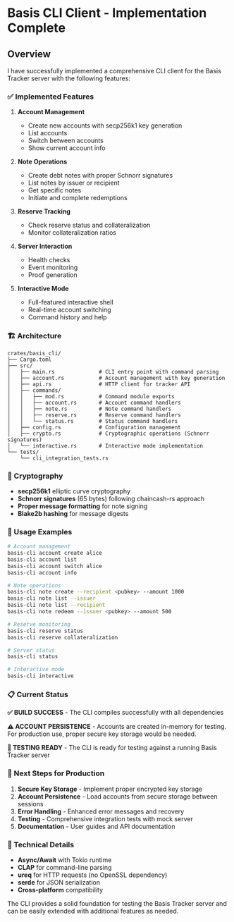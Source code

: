 # Basis CLI Client - Implementation Complete

## Overview
I have successfully implemented a comprehensive CLI client for the Basis Tracker server with the following features:

### ✅ Implemented Features

1. **Account Management**
   - Create new accounts with secp256k1 key generation
   - List accounts
   - Switch between accounts
   - Show current account info

2. **Note Operations**
   - Create debt notes with proper Schnorr signatures
   - List notes by issuer or recipient
   - Get specific notes
   - Initiate and complete redemptions

3. **Reserve Tracking**
   - Check reserve status and collateralization
   - Monitor collateralization ratios

4. **Server Interaction**
   - Health checks
   - Event monitoring
   - Proof generation

5. **Interactive Mode**
   - Full-featured interactive shell
   - Real-time account switching
   - Command history and help

### 🏗️ Architecture

```
crates/basis_cli/
├── Cargo.toml
├── src/
│   ├── main.rs              # CLI entry point with command parsing
│   ├── account.rs           # Account management with key generation
│   ├── api.rs               # HTTP client for tracker API
│   ├── commands/
│   │   ├── mod.rs           # Command module exports
│   │   ├── account.rs       # Account command handlers
│   │   ├── note.rs          # Note command handlers
│   │   ├── reserve.rs       # Reserve command handlers
│   │   └── status.rs        # Status command handlers
│   ├── config.rs            # Configuration management
│   ├── crypto.rs            # Cryptographic operations (Schnorr signatures)
│   └── interactive.rs       # Interactive mode implementation
└── tests/
    └── cli_integration_tests.rs
```

### 🔐 Cryptography

- **secp256k1** elliptic curve cryptography
- **Schnorr signatures** (65 bytes) following chaincash-rs approach
- **Proper message formatting** for note signing
- **Blake2b hashing** for message digests

### 🚀 Usage Examples

```bash
# Account management
basis-cli account create alice
basis-cli account list
basis-cli account switch alice
basis-cli account info

# Note operations
basis-cli note create --recipient <pubkey> --amount 1000
basis-cli note list --issuer
basis-cli note list --recipient
basis-cli note redeem --issuer <pubkey> --amount 500

# Reserve monitoring
basis-cli reserve status
basis-cli reserve collateralization

# Server status
basis-cli status

# Interactive mode
basis-cli interactive
```

### 📋 Current Status

**✅ BUILD SUCCESS** - The CLI compiles successfully with all dependencies

**⚠️ ACCOUNT PERSISTENCE** - Accounts are created in-memory for testing. For production use, proper secure key storage would be needed.

**🔧 TESTING READY** - The CLI is ready for testing against a running Basis Tracker server

### 🎯 Next Steps for Production

1. **Secure Key Storage** - Implement proper encrypted key storage
2. **Account Persistence** - Load accounts from secure storage between sessions
3. **Error Handling** - Enhanced error messages and recovery
4. **Testing** - Comprehensive integration tests with mock server
5. **Documentation** - User guides and API documentation

### 🔧 Technical Details

- **Async/Await** with Tokio runtime
- **CLAP** for command-line parsing
- **ureq** for HTTP requests (no OpenSSL dependency)
- **serde** for JSON serialization
- **Cross-platform** compatibility

The CLI provides a solid foundation for testing the Basis Tracker server and can be easily extended with additional features as needed.